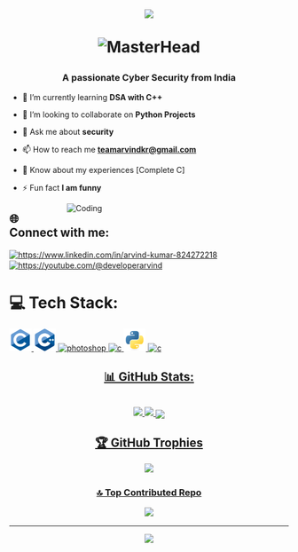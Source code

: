 <h1 align="center">
    <img src="https://readme-typing-svg.herokuapp.com/?font=Righteous&size=35&center=true&vCenter=true&width=500&height=70&duration=4000&lines=Hi+There!+👋;+I'm+Arvind+Kumar!;Welcome+To+My+Github+Profile" </h1>

![MasterHead](https://github.com/user-attachments/assets/40ee98a8-cf4e-4a3b-95f7-be8f3055b98e)


<h3 align="center">A passionate Cyber Security from India</h3>

- 🌱 I’m currently learning **DSA with C++**

- 👯 I’m looking to collaborate on **Python Projects**
  
- 💬 Ask me about **security**
  
- 📫 How to reach me **teamarvindkr@gmail.com**
  
- 📄 Know about my experiences [Complete C]
  
- ⚡ Fun fact **I am funny**

<img align="right" alt="Coding" width="400" src="https://cdn.dribbble.com/users/2131993/screenshots/4948736/thoughtworks-gif_dribbble.gif">


## 🌐 Connect with me:
<p align="left">
<a href="https://linkedin.com/in/https://www.linkedin.com/in/arvind-kumar-824272218" target="blank"><img align="center" src="https://raw.githubusercontent.com/rahuldkjain/github-profile-readme-generator/master/src/images/icons/Social/linked-in-alt.svg" alt="https://www.linkedin.com/in/arvind-kumar-824272218" height="30" width="40" /></a>
<a href="https://www.youtube.com/c/https://youtube.com/@developerarvind" target="blank"><img align="center" src="https://raw.githubusercontent.com/rahuldkjain/github-profile-readme-generator/master/src/images/icons/Social/youtube.svg" alt="https://youtube.com/@developerarvind" height="30" width="40" /></a>

# 💻 Tech Stack:
</a> <a href="https://www.cprogramming.com/" target="_blank" rel="noreferrer"> <img src="https://raw.githubusercontent.com/devicons/devicon/master/icons/c/c-original.svg" alt="c" width="40" height="40"/> </a> <a href="https://www.w3schools.com/cpp/" target="_blank" rel="noreferrer"> <img src="https://raw.githubusercontent.com/devicons/devicon/master/icons/cplusplus/cplusplus-original.svg" alt="cplusplus" width="40" height="40"/>  </a> <a href="https://www.photoshop.com/en" target="_blank" rel="noreferrer"> <img src="https://cdn.jsdelivr.net/gh/devicons/devicon@latest/icons/photoshop/photoshop-original.svg" alt="photoshop" width="40" height="40"/> </a> <a href="https://www.canva.com/" target="_blank" rel="noreferrer"> <img src="https://cdn.jsdelivr.net/gh/devicons/devicon@latest/icons/canva/canva-original.svg" 
alt="c" width="40" height="40"/> </a> <a href="https://www.python.org" target="_blank" rel="noreferrer"> <img src="https://raw.githubusercontent.com/devicons/devicon/master/icons/python/python-original.svg" alt="python" width="40" height="40"/> </a> <a href="https://www.html5.com/" target="_blank" rel="noreferrer"> <img src="https://cdn.jsdelivr.net/gh/devicons/devicon@latest/icons/html5/html5-original-wordmark.svg" alt="c" width="40" height="40"/> 

<h2 align="center"> 📊 GitHub Stats: </h2>
<br>
<div align=center>
  <img width=355 src="https://github-readme-stats.vercel.app/api?username=Jr-Turing&theme=blue-green&hide_border=false&include_all_commits=true&count_private=false" <br/>
  <img width=385 src="https://github-readme-streak-stats.herokuapp.com/?user=Jr-Turing&theme=blue-green&hide_border=false" <br/>
  <img width=355 align="center" src="https://github-readme-stats.vercel.app/api/top-langs/?username=Jr-Turing&theme=blue-green&hide_border=false&include_all_commits=true&count_private=false&layout=compact"
</div>
  
## 🏆 GitHub Trophies
![](https://github-profile-trophy.vercel.app/?username=Jr-Turing&theme=radical&no-frame=false&no-bg=true&margin-w=4)

### 🔝 Top Contributed Repo
![](https://github-contributor-stats.vercel.app/api?username=Jr-Turing&limit=5&theme=dark&combine_all_yearly_contributions=true)

---
[![](https://visitcount.itsvg.in/api?id=Jr-Turing&icon=0&color=0)](https://visitcount.itsvg.in)

<!-- Proudly created with GPRM ( https://gprm.itsvg.in ) -->
